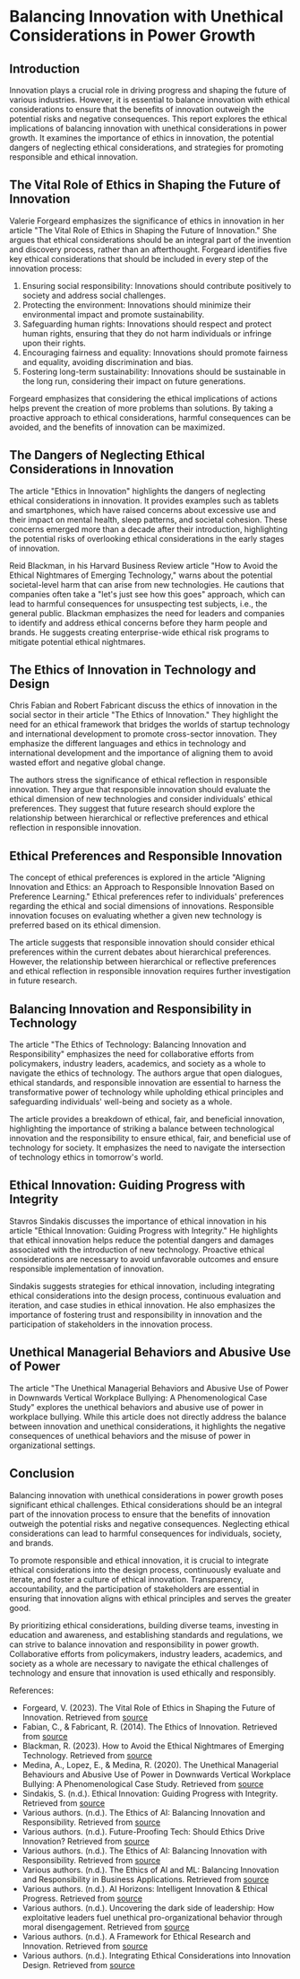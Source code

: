 # Balancing Innovation with Unethical Considerations in Power Growth

## Introduction

Innovation plays a crucial role in driving progress and shaping the future of various industries. However, it is essential to balance innovation with ethical considerations to ensure that the benefits of innovation outweigh the potential risks and negative consequences. This report explores the ethical implications of balancing innovation with unethical considerations in power growth. It examines the importance of ethics in innovation, the potential dangers of neglecting ethical considerations, and strategies for promoting responsible and ethical innovation.

## The Vital Role of Ethics in Shaping the Future of Innovation

Valerie Forgeard emphasizes the significance of ethics in innovation in her article "The Vital Role of Ethics in Shaping the Future of Innovation." She argues that ethical considerations should be an integral part of the invention and discovery process, rather than an afterthought. Forgeard identifies five key ethical considerations that should be included in every step of the innovation process:

1. Ensuring social responsibility: Innovations should contribute positively to society and address social challenges.
2. Protecting the environment: Innovations should minimize their environmental impact and promote sustainability.
3. Safeguarding human rights: Innovations should respect and protect human rights, ensuring that they do not harm individuals or infringe upon their rights.
4. Encouraging fairness and equality: Innovations should promote fairness and equality, avoiding discrimination and bias.
5. Fostering long-term sustainability: Innovations should be sustainable in the long run, considering their impact on future generations.

Forgeard emphasizes that considering the ethical implications of actions helps prevent the creation of more problems than solutions. By taking a proactive approach to ethical considerations, harmful consequences can be avoided, and the benefits of innovation can be maximized.

## The Dangers of Neglecting Ethical Considerations in Innovation

The article "Ethics in Innovation" highlights the dangers of neglecting ethical considerations in innovation. It provides examples such as tablets and smartphones, which have raised concerns about excessive use and their impact on mental health, sleep patterns, and societal cohesion. These concerns emerged more than a decade after their introduction, highlighting the potential risks of overlooking ethical considerations in the early stages of innovation.

Reid Blackman, in his Harvard Business Review article "How to Avoid the Ethical Nightmares of Emerging Technology," warns about the potential societal-level harm that can arise from new technologies. He cautions that companies often take a "let's just see how this goes" approach, which can lead to harmful consequences for unsuspecting test subjects, i.e., the general public. Blackman emphasizes the need for leaders and companies to identify and address ethical concerns before they harm people and brands. He suggests creating enterprise-wide ethical risk programs to mitigate potential ethical nightmares.

## The Ethics of Innovation in Technology and Design

Chris Fabian and Robert Fabricant discuss the ethics of innovation in the social sector in their article "The Ethics of Innovation." They highlight the need for an ethical framework that bridges the worlds of startup technology and international development to promote cross-sector innovation. They emphasize the different languages and ethics in technology and international development and the importance of aligning them to avoid wasted effort and negative global change.

The authors stress the significance of ethical reflection in responsible innovation. They argue that responsible innovation should evaluate the ethical dimension of new technologies and consider individuals' ethical preferences. They suggest that future research should explore the relationship between hierarchical or reflective preferences and ethical reflection in responsible innovation.

## Ethical Preferences and Responsible Innovation

The concept of ethical preferences is explored in the article "Aligning Innovation and Ethics: an Approach to Responsible Innovation Based on Preference Learning." Ethical preferences refer to individuals' preferences regarding the ethical and social dimensions of innovations. Responsible innovation focuses on evaluating whether a given new technology is preferred based on its ethical dimension.

The article suggests that responsible innovation should consider ethical preferences within the current debates about hierarchical preferences. However, the relationship between hierarchical or reflective preferences and ethical reflection in responsible innovation requires further investigation in future research.

## Balancing Innovation and Responsibility in Technology

The article "The Ethics of Technology: Balancing Innovation and Responsibility" emphasizes the need for collaborative efforts from policymakers, industry leaders, academics, and society as a whole to navigate the ethics of technology. The authors argue that open dialogues, ethical standards, and responsible innovation are essential to harness the transformative power of technology while upholding ethical principles and safeguarding individuals' well-being and society as a whole.

The article provides a breakdown of ethical, fair, and beneficial innovation, highlighting the importance of striking a balance between technological innovation and the responsibility to ensure ethical, fair, and beneficial use of technology for society. It emphasizes the need to navigate the intersection of technology ethics in tomorrow's world.

## Ethical Innovation: Guiding Progress with Integrity

Stavros Sindakis discusses the importance of ethical innovation in his article "Ethical Innovation: Guiding Progress with Integrity." He highlights that ethical innovation helps reduce the potential dangers and damages associated with the introduction of new technology. Proactive ethical considerations are necessary to avoid unfavorable outcomes and ensure responsible implementation of innovation.

Sindakis suggests strategies for ethical innovation, including integrating ethical considerations into the design process, continuous evaluation and iteration, and case studies in ethical innovation. He also emphasizes the importance of fostering trust and responsibility in innovation and the participation of stakeholders in the innovation process.

## Unethical Managerial Behaviors and Abusive Use of Power

The article "The Unethical Managerial Behaviors and Abusive Use of Power in Downwards Vertical Workplace Bullying: A Phenomenological Case Study" explores the unethical behaviors and abusive use of power in workplace bullying. While this article does not directly address the balance between innovation and unethical considerations, it highlights the negative consequences of unethical behaviors and the misuse of power in organizational settings.

## Conclusion

Balancing innovation with unethical considerations in power growth poses significant ethical challenges. Ethical considerations should be an integral part of the innovation process to ensure that the benefits of innovation outweigh the potential risks and negative consequences. Neglecting ethical considerations can lead to harmful consequences for individuals, society, and brands.

To promote responsible and ethical innovation, it is crucial to integrate ethical considerations into the design process, continuously evaluate and iterate, and foster a culture of ethical innovation. Transparency, accountability, and the participation of stakeholders are essential in ensuring that innovation aligns with ethical principles and serves the greater good.

By prioritizing ethical considerations, building diverse teams, investing in education and awareness, and establishing standards and regulations, we can strive to balance innovation and responsibility in power growth. Collaborative efforts from policymakers, industry leaders, academics, and society as a whole are necessary to navigate the ethical challenges of technology and ensure that innovation is used ethically and responsibly.

References:

- Forgeard, V. (2023). The Vital Role of Ethics in Shaping the Future of Innovation. Retrieved from [source](https://www.tandfonline.com/doi/full/10.1080/08956308.2023.2257107)
- Fabian, C., & Fabricant, R. (2014). The Ethics of Innovation. Retrieved from [source](https://ssir.org/articles/entry/the_ethics_of_innovation)
- Blackman, R. (2023). How to Avoid the Ethical Nightmares of Emerging Technology. Retrieved from [source](https://www.tandfonline.com/doi/full/10.1080/08956308.2023.2257107)
- Medina, A., Lopez, E., & Medina, R. (2020). The Unethical Managerial Behaviours and Abusive Use of Power in Downwards Vertical Workplace Bullying: A Phenomenological Case Study. Retrieved from [source](https://www.mdpi.com/2076-0760/9/6/110)
- Sindakis, S. (n.d.). Ethical Innovation: Guiding Progress with Integrity. Retrieved from [source](https://www.linkedin.com/pulse/ethical-innovation-guiding-progress-integrity-stavros-sindakis-phd-bomif)
- Various authors. (n.d.). The Ethics of AI: Balancing Innovation and Responsibility. Retrieved from [source](https://alliedglobal.com/blog/the-ethics-of-ai-balancing-innovation-and-responsibility/)
- Various authors. (n.d.). Future-Proofing Tech: Should Ethics Drive Innovation? Retrieved from [source](https://www.forbes.com/sites/forbestechcouncil/2023/11/21/future-proofing-tech-should-ethics-drive-innovation/)
- Various authors. (n.d.). The Ethics of AI: Balancing Innovation with Responsibility. Retrieved from [source](https://www.forbes.com/sites/forbestechcouncil/2024/02/08/the-ethics-of-ai-balancing-innovation-with-responsibility/)
- Various authors. (n.d.). The Ethics of AI and ML: Balancing Innovation and Responsibility in Business Applications. Retrieved from [source](https://www.researchgate.net/publication/376481742_The_Ethics_of_Ai_and_Ml_Balancing_Innovation_and_Responsibility_in_Business_Applications)
- Various authors. (n.d.). AI Horizons: Intelligent Innovation & Ethical Progress. Retrieved from [source](https://www.forbes.com/sites/forbestechcouncil/2023/10/02/ai-horizons-intelligent-innovation--ethical-progress/)
- Various authors. (n.d.). Uncovering the dark side of leadership: How exploitative leaders fuel unethical pro-organizational behavior through moral disengagement. Retrieved from [source](https://www.ncbi.nlm.nih.gov/pmc/articles/PMC8238029/)
- Various authors. (n.d.). A Framework for Ethical Research and Innovation. Retrieved from [source](https://link.springer.com/article/10.1007/s11948-021-00287-9)
- Various authors. (n.d.). Integrating Ethical Considerations into Innovation Design. Retrieved from [source](https://link.springer.com/chapter/10.1007/978-3-031-08191-0_23)